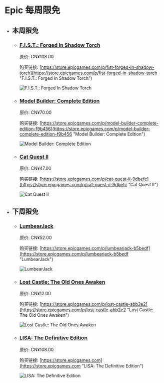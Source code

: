 # Epic 每周限免

- ## 本周限免


  - ### [F.I.S.T.: Forged In Shadow Torch](https://store.epicgames.com/p/fist-forged-in-shadow-torch "F.I.S.T.: Forged In Shadow Torch")

    原价: CN¥108.00

    购买链接: [https://store.epicgames.com/p/fist-forged-in-shadow-torch](https://store.epicgames.com/p/fist-forged-in-shadow-torch "F.I.S.T.: Forged In Shadow Torch")

    ![F.I.S.T.: Forged In Shadow Torch](https://cdn1.epicgames.com/offer/a7e2a2c51b9149c097b771926ed91877/EGS_FISTForgedInShadowTorch_TiGames_S3_2560x1440-d79b811e274bd49318edf3b7c00b82c8)


  - ### [Model Builder: Complete Edition](https://store.epicgames.com/p/model-builder-complete-edition-f9b456 "Model Builder: Complete Edition")

    原价: CN¥70.00

    购买链接: [https://store.epicgames.com/p/model-builder-complete-edition-f9b456](https://store.epicgames.com/p/model-builder-complete-edition-f9b456 "Model Builder: Complete Edition")

    ![Model Builder: Complete Edition](https://cdn1.epicgames.com/spt-assets/7472ec268e344e77a85e95976c0ffc6d/model-builder-1vfgr.png)


  - ### [Cat Quest II](https://store.epicgames.com/p/cat-quest-ii-9dbefc "Cat Quest II")

    原价: CN¥47.00

    购买链接: [https://store.epicgames.com/p/cat-quest-ii-9dbefc](https://store.epicgames.com/p/cat-quest-ii-9dbefc "Cat Quest II")

    ![Cat Quest II](https://cdn1.epicgames.com/spt-assets/fe812f94c42e44e986691a84c796952d/cat-quest-ii-cj318.jpg)


- ## 下周限免


  - ### [LumbearJack](https://store.epicgames.com/p/lumbearjack-b5bedf "LumbearJack")

    原价: CN¥52.00

    购买链接: [https://store.epicgames.com/p/lumbearjack-b5bedf](https://store.epicgames.com/p/lumbearjack-b5bedf "LumbearJack")

    ![LumbearJack](https://cdn1.epicgames.com/spt-assets/67b80cb431834a1fa1ec3e69ef2f83f1/lumbearjack-offer-13qa5.jpg)


  - ### [Lost Castle: The Old Ones Awaken](https://store.epicgames.com/p/lost-castle-abb2e2 "Lost Castle: The Old Ones Awaken")

    原价: CN¥12.00

    购买链接: [https://store.epicgames.com/p/lost-castle-abb2e2](https://store.epicgames.com/p/lost-castle-abb2e2 "Lost Castle: The Old Ones Awaken")

    ![Lost Castle: The Old Ones Awaken](https://cdn1.epicgames.com/spt-assets/a6d76157ad884f2c9aa470b30da9e2ff/lost-castle-r390n.png)


  - ### [LISA: The Definitive Edition](https://store.epicgames.com "LISA: The Definitive Edition")

    原价: CN¥108.00

    购买链接: [https://store.epicgames.com](https://store.epicgames.com "LISA: The Definitive Edition")

    ![LISA: The Definitive Edition](https://cdn1.epicgames.com/offer/ca3a9d16d131478c97fd56c138a6511a/EGS_LISATheDefinitiveEdition_DingalingProductions_Bundles_S1_2560x1440-55b66eb2046507e58eac435c21331bd5)

